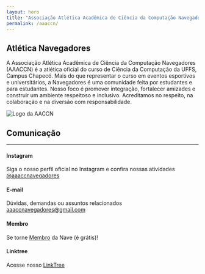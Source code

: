 ```yaml
---
layout: hero
title: "Associação Atlética Acadêmica de Ciência da Computação Navegadores"
permalink: /aaaccn/
---
```


<div class="row align-items-center pt-2 pt-lg-5">
    <div class="col-md-8">
        <h2>Atlética Navegadores</h2>
        <p class="lead">A Associação Atlética Acadêmica de Ciência da Computação Navegadores (AAACCN) é a atlética oficial do curso de Ciência da Computação da UFFS, Campus Chapecó. Mais do que representar o curso em eventos esportivos e universitários, a Navegadores é uma comunidade feita por estudantes e para estudantes.
        Nosso foco é promover integração, fortalecer amizades e construir um ambiente respeitoso e inclusivo. Acreditamos no respeito, na colaboração e na diversão com responsabilidade.</p>
    </div>
    <div class="col-md-1"></div>
    <div class="col-md-3">
        <p><img alt="Logo da AACCN" class="img-fluid" src="{{ site.url }}/images/illustrations/Logo NAVE.png"></p>
    </div>
</div>

<section class="fdb-block team-8 mt-5">
    <div class="row">
        <div class="col-12">
            <h2>Comunicação</h2>
            <hr/>
        </div>
    </div>
    <div class="row">
        <div class="col-11">
            <h4 class="font-semibold text-lg text-white block">Instagram</h4>
            <p>Siga o nosso perfil oficial no Instagram e confira nossas atividades 
                <a href="https://www.instagram.com/aaaccnavegadores/" target="_blank">@aaaccnavegadores</a>
            </p> 
        </div>
        <div class="col-11">
            <h4 class="font-semibold text-lg text-white block">E-mail</h4>
            <p>Dúvidas, demandas ou assuntos relacionados 
                <a href="mailto:aaaccnavegadores@gmail.com" target="_blank">aaaccnavegadores@gmail.com</a>
            </p> 
        </div>
        <div class="col-11">
            <h4 class="font-semibold text-lg text-white block">Membro</h4>
            <p>Se torne 
                <a href="https://inscricaonave.netlify.app/atualizar?" target="_blank">Membro</a> da Nave (é grátis)!
            </p> 
        </div> 
        <div class="col-11">
            <h4 class="font-semibold text-lg text-white block">Linktree</h4>
            <p>Acesse nosso 
                <a href="https://linktr.ee/aaaccnavegadores?utm_source=linktree_profile_share&ltsid=46de23ad-bb26-41dc-9142-d2dd629dc39f" target="_blank">LinkTree</a>
            </p> 
        </div>    
    </div>
</section>